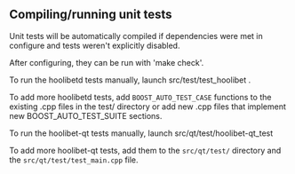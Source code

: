 Compiling/running unit tests
------------------------------------

Unit tests will be automatically compiled if dependencies were met in configure
and tests weren't explicitly disabled.

After configuring, they can be run with 'make check'.

To run the hoolibetd tests manually, launch src/test/test_hoolibet .

To add more hoolibetd tests, add `BOOST_AUTO_TEST_CASE` functions to the existing
.cpp files in the test/ directory or add new .cpp files that
implement new BOOST_AUTO_TEST_SUITE sections.

To run the hoolibet-qt tests manually, launch src/qt/test/hoolibet-qt_test

To add more hoolibet-qt tests, add them to the `src/qt/test/` directory and
the `src/qt/test/test_main.cpp` file.
